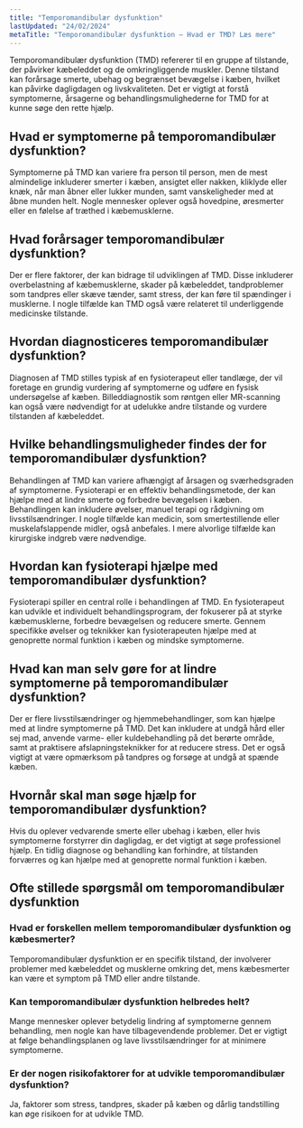 ```yaml
---
title: "Temporomandibulær dysfunktion"
lastUpdated: "24/02/2024"
metaTitle: "Temporomandibulær dysfunktion – Hvad er TMD? Læs mere"
---
```


Temporomandibulær dysfunktion (TMD) refererer til en gruppe af tilstande, der påvirker kæbeleddet og de omkringliggende muskler. Denne tilstand kan forårsage smerte, ubehag og begrænset bevægelse i kæben, hvilket kan påvirke dagligdagen og livskvaliteten. Det er vigtigt at forstå symptomerne, årsagerne og behandlingsmulighederne for TMD for at kunne søge den rette hjælp.

## Hvad er symptomerne på temporomandibulær dysfunktion?

Symptomerne på TMD kan variere fra person til person, men de mest almindelige inkluderer smerter i kæben, ansigtet eller nakken, kliklyde eller knæk, når man åbner eller lukker munden, samt vanskeligheder med at åbne munden helt. Nogle mennesker oplever også hovedpine, øresmerter eller en følelse af træthed i kæbemusklerne.

## Hvad forårsager temporomandibulær dysfunktion?

Der er flere faktorer, der kan bidrage til udviklingen af TMD. Disse inkluderer overbelastning af kæbemusklerne, skader på kæbeleddet, tandproblemer som tandpres eller skæve tænder, samt stress, der kan føre til spændinger i musklerne. I nogle tilfælde kan TMD også være relateret til underliggende medicinske tilstande.

## Hvordan diagnosticeres temporomandibulær dysfunktion?

Diagnosen af TMD stilles typisk af en fysioterapeut eller tandlæge, der vil foretage en grundig vurdering af symptomerne og udføre en fysisk undersøgelse af kæben. Billeddiagnostik som røntgen eller MR-scanning kan også være nødvendigt for at udelukke andre tilstande og vurdere tilstanden af kæbeleddet.

## Hvilke behandlingsmuligheder findes der for temporomandibulær dysfunktion?

Behandlingen af TMD kan variere afhængigt af årsagen og sværhedsgraden af symptomerne. Fysioterapi er en effektiv behandlingsmetode, der kan hjælpe med at lindre smerte og forbedre bevægelsen i kæben. Behandlingen kan inkludere øvelser, manuel terapi og rådgivning om livsstilsændringer. I nogle tilfælde kan medicin, som smertestillende eller muskelafslappende midler, også anbefales. I mere alvorlige tilfælde kan kirurgiske indgreb være nødvendige.

## Hvordan kan fysioterapi hjælpe med temporomandibulær dysfunktion?

Fysioterapi spiller en central rolle i behandlingen af TMD. En fysioterapeut kan udvikle et individuelt behandlingsprogram, der fokuserer på at styrke kæbemusklerne, forbedre bevægelsen og reducere smerte. Gennem specifikke øvelser og teknikker kan fysioterapeuten hjælpe med at genoprette normal funktion i kæben og mindske symptomerne.

## Hvad kan man selv gøre for at lindre symptomerne på temporomandibulær dysfunktion?

Der er flere livsstilsændringer og hjemmebehandlinger, som kan hjælpe med at lindre symptomerne på TMD. Det kan inkludere at undgå hård eller sej mad, anvende varme- eller kuldebehandling på det berørte område, samt at praktisere afslapningsteknikker for at reducere stress. Det er også vigtigt at være opmærksom på tandpres og forsøge at undgå at spænde kæben.

## Hvornår skal man søge hjælp for temporomandibulær dysfunktion?

Hvis du oplever vedvarende smerte eller ubehag i kæben, eller hvis symptomerne forstyrrer din dagligdag, er det vigtigt at søge professionel hjælp. En tidlig diagnose og behandling kan forhindre, at tilstanden forværres og kan hjælpe med at genoprette normal funktion i kæben.

## Ofte stillede spørgsmål om temporomandibulær dysfunktion

### Hvad er forskellen mellem temporomandibulær dysfunktion og kæbesmerter?

Temporomandibulær dysfunktion er en specifik tilstand, der involverer problemer med kæbeleddet og musklerne omkring det, mens kæbesmerter kan være et symptom på TMD eller andre tilstande.

### Kan temporomandibulær dysfunktion helbredes helt?

Mange mennesker oplever betydelig lindring af symptomerne gennem behandling, men nogle kan have tilbagevendende problemer. Det er vigtigt at følge behandlingsplanen og lave livsstilsændringer for at minimere symptomerne.

### Er der nogen risikofaktorer for at udvikle temporomandibulær dysfunktion?

Ja, faktorer som stress, tandpres, skader på kæben og dårlig tandstilling kan øge risikoen for at udvikle TMD.